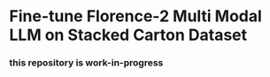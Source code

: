 # Fine-tune Florence-2 Multi Modal LLM on Stacked Carton Dataset
### this repository is work-in-progress  
